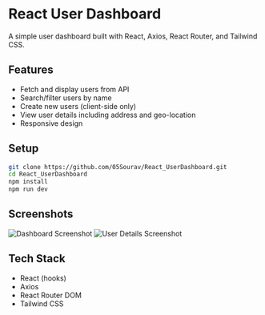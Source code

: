 # React User Dashboard

A simple user dashboard built with React, Axios, React Router, and Tailwind CSS.

## Features

- Fetch and display users from API
- Search/filter users by name
- Create new users (client-side only)
- View user details including address and geo-location
- Responsive design

## Setup

```sh
git clone https://github.com/05Sourav/React_UserDashboard.git
cd React_UserDashboard
npm install
npm run dev
```

## Screenshots

![Dashboard Screenshot](screenshots/dashboard.png)
![User Details Screenshot](screenshots/details.png)

## Tech Stack

- React (hooks)
- Axios
- React Router DOM
- Tailwind CSS
